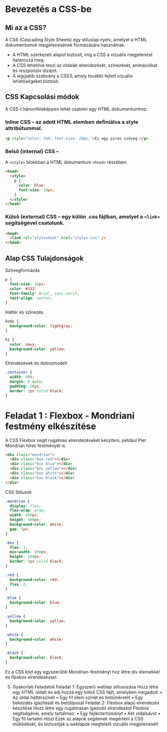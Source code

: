 # Bevezetés a CSS-be

## Mi az a CSS?

A CSS (Cascading Style Sheets) egy stíluslap nyelv, amelyet a HTML dokumentumok megjelenésének formázására használnak.

- A HTML szerkezeti alapot biztosít, míg a CSS a vizuális megjelenést határozza meg.
- A CSS lehetővé teszi az oldalak elrendezését, színezését, animációkat és reszponzív dizájnt.
- A legújabb szabvány a CSS3, amely további fejlett vizuális lehetőségeket biztosít.

## CSS Kapcsolási módok

A CSS-t háromféleképpen lehet csatolni egy HTML dokumentumhoz:

### Inline CSS – az adott HTML elemben definiálva a style attribútummal.

```html
<p style="color: red; font-size: 20px;">Ez egy piros szöveg.</p>
```

### Belső (internal) CSS –

A `<style>` blokkban a HTML dokumentum `<head>` részében.

```html
<head>
  <style>
    p {
      color: blue;
      font-size: 18px;
    }
  </style>
</head>
```

### Külső (external) CSS – egy külön .css fájlban, amelyet a `<link>` segítségével csatolunk.

```html
<head>
  <link rel="stylesheet" href="styles.css" />
</head>
```

## Alap CSS Tulajdonságok

Szövegformázás

```css
p {
  font-size: 16px;
  color: #333;
  font-family: Arial, sans-serif;
  text-align: center;
}
```

Háttér és színezés

```css
body {
  background-color: lightgray;
}

h1 {
  color: navy;
  background-color: yellow;
}
```

Elrendezések és dobozmodell

```css
.container {
  width: 80%;
  margin: 0 auto;
  padding: 20px;
  border: 2px solid black;
}
```

# Feladat 1 : Flexbox - Mondriani festmény elkészítése

A CSS Flexbox segít rugalmas elrendezéseket készíteni, például Piet Mondrian híres festményét is.

```html
<div class="mondrian">
  <div class="box red"></div>
  <div class="box blue"></div>
  <div class="box yellow"></div>
  <div class="box white"></div>
  <div class="box black"></div>
</div>
```

CSS Stílusok

```css
.mondrian {
  display: flex;
  flex-wrap: wrap;
  width: 400px;
  height: 400px;
  background-color: white;
  gap: 5px;
}

.box {
  flex: 1;
  min-width: 100px;
  height: 100px;
  border: 5px solid black;
}

.red {
  background-color: red;
  flex: 2;
}

.blue {
  background-color: blue;
}

.yellow {
  background-color: yellow;
}

.white {
  background-color: white;
}

.black {
  background-color: black;
}
```

Ez a CSS kód egy egyszerűbb Mondrian-festményt hoz létre div elemekkel és flexbox elrendezéssel.

5. Gyakorlati Feladatok
   Feladat 1: Egyszerű weblap stílusozása
   Hozz létre egy HTML oldalt és adj hozzá egy külső CSS fájlt, amelyben megadod:
   • Az oldal háttérszínét
   • Egy h1 elem színét és betűméretét
   • Egy bekezdés igazítását és betűtípusát
   Feladat 2: Flexbox alapú elrendezés készítése
   Hozz létre egy rugalmasan igazodó elrendezést Flexbox segítségével, amely tartalmaz:
   • Egy fejléctartományt
   • Két oldalsávot
   • Egy fő tartalmi részt
   Ezek az alapok segítenek megérteni a CSS működését, és biztosítják a weblapok megfelelő vizuális megjelenését!
